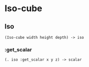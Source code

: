 # Iso-cube

## Iso

```code
(Iso-cube width height depth) -> iso
```

### :get_scalar

```code
(. iso :get_scalar x y z) -> scalar
```

